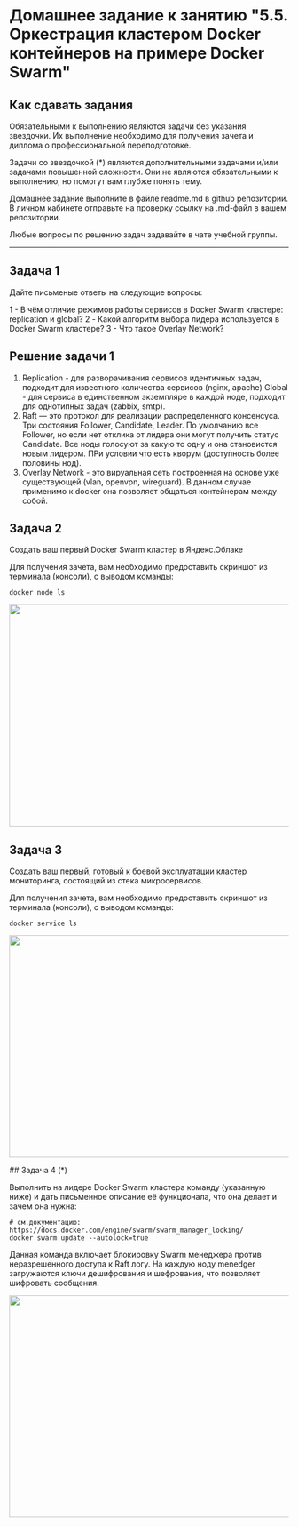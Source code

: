 # Домашнее задание к занятию "5.5. Оркестрация кластером Docker контейнеров на примере Docker Swarm"

## Как сдавать задания

Обязательными к выполнению являются задачи без указания звездочки. Их выполнение необходимо для получения зачета и диплома о профессиональной переподготовке.

Задачи со звездочкой (*) являются дополнительными задачами и/или задачами повышенной сложности. Они не являются обязательными к выполнению, но помогут вам глубже понять тему.

Домашнее задание выполните в файле readme.md в github репозитории. В личном кабинете отправьте на проверку ссылку на .md-файл в вашем репозитории.

Любые вопросы по решению задач задавайте в чате учебной группы.

---

## Задача 1

Дайте письменые ответы на следующие вопросы:

1 - В чём отличие режимов работы сервисов в Docker Swarm кластере: replication и global?
2 - Какой алгоритм выбора лидера используется в Docker Swarm кластере?
3 - Что такое Overlay Network?
## Решение задачи 1
1. Replication - для разворачивания сервисов идентичных задач, подходит для известного количества сервисов (nginx, apache)
   Global - для сервиса в единственном экземпляре в каждой ноде, подходит для однотипных задач (zabbix, smtp).
2. Raft — это протокол для реализации распределенного консенсуса. Три состояния Follower, Candidate, Leader. По умолчанию все Follower, но если нет отклика от лидера они могут получить статус Candidate. Все ноды голосуют за какую то одну и она становистся новым лидером. ПРи условии что есть кворум (доступность более половины нод).
3. Overlay Network - это вируальная сеть построенная на основе уже существующей (vlan, openvpn, wireguard). В данном случае применимо к docker она позволяет общаться контейнерам между собой.
## Задача 2

Создать ваш первый Docker Swarm кластер в Яндекс.Облаке

Для получения зачета, вам необходимо предоставить скриншот из терминала (консоли), с выводом команды:
```
docker node ls
```
<p align="center">
  <img width="1200" height="400" src="./screenshots/05-virt-05-docker-swarm2.png">
</p>

## Задача 3

Создать ваш первый, готовый к боевой эксплуатации кластер мониторинга, состоящий из стека микросервисов.

Для получения зачета, вам необходимо предоставить скриншот из терминала (консоли), с выводом команды:
```
docker service ls
```
<p align="center">
  <img width="1200" height="400" src="./screenshots/05-virt-05-docker-swarm3.png">
</p>
## Задача 4 (*)

Выполнить на лидере Docker Swarm кластера команду (указанную ниже) и дать письменное описание её функционала, что она делает и зачем она нужна:
```
# см.документацию: https://docs.docker.com/engine/swarm/swarm_manager_locking/
docker swarm update --autolock=true
```
Данная команда включает блокировку Swarm менеджера против неразрешенного доступа к Raft логу. На каждую ноду menedger загружаются ключи дешифрования и шефрования, что позволяет шифровать сообщения.
<p align="center">
  <img width="1200" height="400" src="./screenshots/05-virt-05-docker-swarm4.png">
</p>
